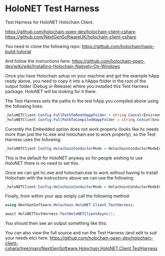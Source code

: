 ﻿# HoloNET Test Harness

Test Harness for HoloNET Holochain Client.

https://github.com/holochain-open-dev/holochain-client-csharp
https://github.com/NextGenSoftwareUK/holochain-client-csharp

You need to clone the following repo:
https://github.com/holochain/happ-build-tutorial

And follow the instructions here:
https://github.com/holochain-open-dev/wiki/wiki/Installing-Holochain-Natively-On-Windows

Once you have Holochain setup on your machine and got the example hApp ready above, you need to copy it into a hApps folder in the root of the output folder (Debug or Release) where you installed this Test Harness package. HoloNET will be looking for it there.

The Test Harness sets the paths to the test hApp you compiled above using the following lines:

````c#
_holoNETClient.Config.FullPathToRootHappFolder = string.Concat(Environment.CurrentDirectory, @"\hApps\happ-build-tutorial-develop");
_holoNETClient.Config.FullPathToCompiledHappFolder = string.Concat(Environment.CurrentDirectory, @"\hApps\happ-build-tutorial-develop\workdir\happ");
````
Currently the Embedded option does not work properly (looks like hc needs more than just the hc.exe and holochain.exe to work properly), so the Test Harness uses the following:

````c#
_holoNETClient.Config.HolochainConductorMode = HolochainConductorModeEnum.UseSystemGlobal;
````

This is the default for HoloNET anyway so for people wishing to use HoloNET there is no need to set this.

Once we can get hc.exe and holochain.exe to work without having to install Holochain with the instructions above we can use the following:

````c#
_holoNETClient.Config.HolochainConductorMode = HolochainConductorModeEnum.UseEmbedded;
````

Finally, from within your app simply call the following method:

````c#
using NextGenSoftware.Holochain.HoloNET.Client.TestHarness;

await HoloNETTestHarness.TestHoloNETClientAsync();
````

You should then see an output something like this:



You can also view the full source and run the Test Harness (and edit to suit your needs etc) here:
https://github.com/holochain-open-dev/holochain-client-csharp/tree/main/NextGenSoftware.Holochain.HoloNET.Client.TestHarness
